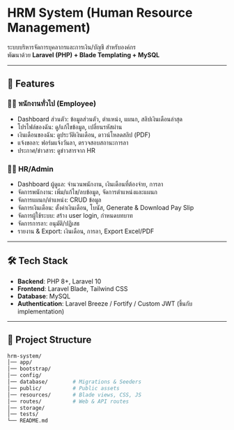 # HRM System (Human Resource Management)

ระบบบริหารจัดการบุคลากรและการเงิน/บัญชี สำหรับองค์กร  
พัฒนาด้วย **Laravel (PHP) + Blade Templating + MySQL**

---

## 🚀 Features

### 👩‍💼 พนักงานทั่วไป (Employee)
- Dashboard ส่วนตัว: ข้อมูลส่วนตัว, ตำแหน่ง, แผนก, สลิปเงินเดือนล่าสุด
- โปรไฟล์ของฉัน: ดู/แก้ไขข้อมูล, เปลี่ยนรหัสผ่าน
- เงินเดือนของฉัน: ดูประวัติเงินเดือน, ดาวน์โหลดสลิป (PDF)
- แจ้งขอลา: ฟอร์มแจ้งวันลา, ตรวจสอบสถานะการลา
- ประกาศ/ข่าวสาร: ดูข่าวสารจาก HR

### 🧑‍💼 HR/Admin
- Dashboard ผู้ดูแล: จำนวนพนักงาน, เงินเดือนที่ต้องจ่าย, การลา
- จัดการพนักงาน: เพิ่ม/แก้ไข/ลบข้อมูล, จัดการตำแหน่งและแผนก
- จัดการแผนก/ตำแหน่ง: CRUD ข้อมูล
- จัดการเงินเดือน: ตั้งค่าเงินเดือน, โบนัส, Generate & Download Pay Slip
- จัดการผู้ใช้ระบบ: สร้าง user login, กำหนดบทบาท
- จัดการการลา: อนุมัติ/ปฏิเสธ
- รายงาน & Export: เงินเดือน, การลา, Export Excel/PDF

---

## 🛠️ Tech Stack

- **Backend**: PHP 8+, Laravel 10  
- **Frontend**: Laravel Blade, Tailwind CSS  
- **Database**: MySQL  
- **Authentication**: Laravel Breeze / Fortify / Custom JWT (ขึ้นกับ implementation)  

---

## 📂 Project Structure

```bash
hrm-system/
│── app/             
│── bootstrap/       
│── config/          
│── database/        # Migrations & Seeders
│── public/          # Public assets
│── resources/       # Blade views, CSS, JS
│── routes/          # Web & API routes
│── storage/         
│── tests/           
└── README.md

